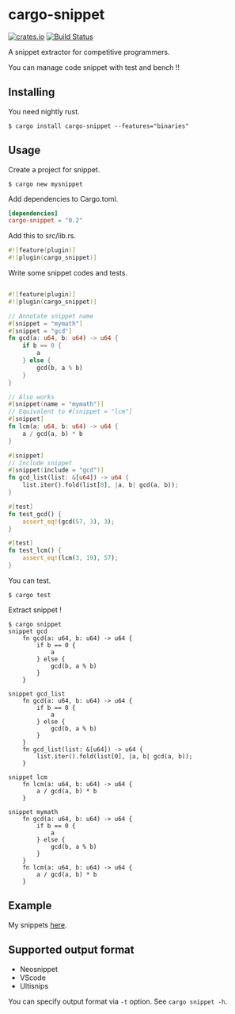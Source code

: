# cargo-snippet

[![crates.io](https://img.shields.io/crates/v/cargo-snippet.svg)](https://crates.io/crates/cargo-snippet)
[![Build Status](https://travis-ci.org/hatoo/cargo-snippet.svg?branch=master)](https://travis-ci.org/hatoo/cargo-snippet)

A snippet extractor for competitive programmers.

You can manage code snippet with test and bench !!

## Installing

You need nightly rust.

```
$ cargo install cargo-snippet --features="binaries"
```

## Usage

Create a project for snippet.

```
$ cargo new mysnippet
```

Add dependencies to Cargo.toml.

```toml
[dependencies]
cargo-snippet = "0.2"
```

Add this to src/lib.rs.

```rust
#![feature(plugin)]
#![plugin(cargo_snippet)]
```

Write some snippet codes and tests.

```rust

#![feature(plugin)]
#![plugin(cargo_snippet)]

// Annotate snippet name
#[snippet = "mymath"]
#[snippet = "gcd"]
fn gcd(a: u64, b: u64) -> u64 {
    if b == 0 {
        a
    } else {
        gcd(b, a % b)
    }
}

// Also works
#[snippet(name = "mymath")]
// Equivalent to #[snippet = "lcm"]
#[snippet]
fn lcm(a: u64, b: u64) -> u64 {
    a / gcd(a, b) * b
}

#[snippet]
// Include snippet
#[snippet(include = "gcd")]
fn gcd_list(list: &[u64]) -> u64 {
    list.iter().fold(list[0], |a, b| gcd(a, b));
}

#[test]
fn test_gcd() {
    assert_eq!(gcd(57, 3), 3);
}

#[test]
fn test_lcm() {
    assert_eq!(lcm(3, 19), 57);
}

```

You can test.

```
$ cargo test
```

Extract snippet !

```
$ cargo snippet
snippet gcd
    fn gcd(a: u64, b: u64) -> u64 {
        if b == 0 {
            a
        } else {
            gcd(b, a % b)
        }
    }

snippet gcd_list
    fn gcd(a: u64, b: u64) -> u64 {
        if b == 0 {
            a
        } else {
            gcd(b, a % b)
        }
    }
    fn gcd_list(list: &[u64]) -> u64 {
        list.iter().fold(list[0], |a, b| gcd(a, b));
    }

snippet lcm
    fn lcm(a: u64, b: u64) -> u64 {
        a / gcd(a, b) * b
    }

snippet mymath
    fn gcd(a: u64, b: u64) -> u64 {
        if b == 0 {
            a
        } else {
            gcd(b, a % b)
        }
    }
    fn lcm(a: u64, b: u64) -> u64 {
        a / gcd(a, b) * b
    }

```

## Example

My snippets [here](https://github.com/hatoo/competitive-rust-snippets.git).

## Supported output format

* Neosnippet
* VScode
* Ultisnips

You can specify output format via `-t` option.
See `cargo snippet -h`.